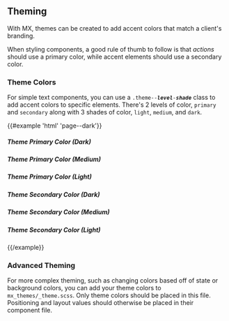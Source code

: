 ## Theming

With MX, themes can be created to add accent colors that match a client's branding.

When styling components, a good rule of thumb to follow is that _actions_ should use a primary color, while accent elements should use a secondary color.

### Theme Colors

For simple text components, you can use a <code>.theme--_**level**_-_**shade**_</code> class to add accent colors to specific elements. There's 2 levels of color, `primary` and `secondary` along with 3 shades of color, `light`, `medium`, and `dark`.

{{#example 'html' 'page--dark'}}
<h5 class="theme--primary-dark">Theme Primary Color (Dark)</h5>
<h5 class="theme--primary-med">Theme Primary Color (Medium)</h5>
<h5 class="theme--primary-light">Theme Primary Color (Light)</h5>
<h5 class="theme--secondary-dark">Theme Secondary Color (Dark)</h5>
<h5 class="theme--secondary-med">Theme Secondary Color (Medium)</h5>
<h5 class="theme--secondary-light">Theme Secondary Color (Light)</h5>
{{/example}}

### Advanced Theming

For more complex theming, such as changing colors based off of state or background colors, you can add your theme colors to `mx_themes/_theme.scss`. Only theme colors should be placed in this file. Positioning and layout values should otherwise be placed in their component file.
